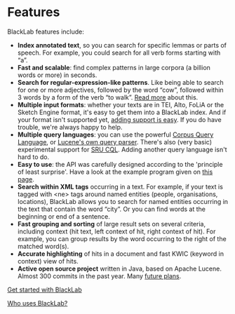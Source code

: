 # Features

BlackLab features include:

-   **Index annotated text**, so you can search for specific lemmas or parts of speech. For example, you could search for all verb forms starting with “a”.
-   **Fast and scalable**: find complex patterns in large corpora (a billion words or more) in seconds.
-   **Search for regular-expression-like patterns**. Like being able to search for one or more adjectives, followed by the word “cow”, followed within 3 words by a form of the verb “to walk”. [Read more](query-tool.html) about this.
-   **Multiple input formats**: whether your texts are in TEI, Alto, FoLiA or the Sketch Engine format, it's easy to get them into a BlackLab index. And if your format isn't supported yet, [adding support is easy](how-to-configure-indexing.html). If you do have trouble, we're always happy to help.
-   **Multiple query languages**: you can use the powerful [Corpus Query Language](corpus-query-language.html), or [Lucene's own query parser](http://lucene.apache.org/core/2_9_4/queryparsersyntax.html). There's also (very basic) experimental support for [SRU CQL](http://zing.z3950.org/cql/intro.html "http://zing.z3950.org/cql/intro.html"). Adding another query language isn't hard to do.
-   **Easy to use**: the API was carefully designed according to the 'principle of least surprise'. Have a look at the example program given on [this page](getting-started.html).
-   **Search within XML tags** occurring in a text. For example, if your text is tagged with <ne\> tags around named entities (people, organisations, locations), BlackLab allows you to search for named entities occurring in the text that contain the word “city”. Or you can find words at the beginning or end of a sentence.
-   **Fast grouping and sorting** of large result sets on several criteria, including context (hit text, left context of hit, right context of hit). For example, you can group results by the word occurring to the right of the matched word(s).
-   **Accurate highlighting** of hits in a document and fast KWIC (keyword in context) view of hits.
-   **Active open source project** written in Java, based on Apache Lucene. Almost 300 commits in the past year. Many [future plans](roadmap.html).

[Get started with BlackLab](getting-started.html)

[Who uses BlackLab?](who-uses-blacklab.html)
